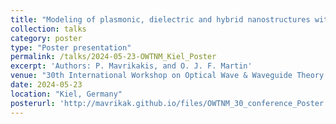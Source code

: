 ```yaml
---
title: "Modeling of plasmonic, dielectric and hybrid nanostructures with surface integral equations"
collection: talks
category: poster
type: "Poster presentation"
permalink: /talks/2024-05-23-OWTNM_Kiel_Poster
excerpt: 'Authors: P. Mavrikakis, and O. J. F. Martin'
venue: "30th International Workshop on Optical Wave & Waveguide Theory and Numerical Modelling (OWTNM)"
date: 2024-05-23
location: "Kiel, Germany"
posterurl: 'http://mavrikak.github.io/files/OWTNM_30_conference_Poster.pdf'
---
```

